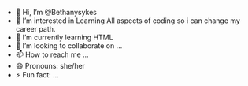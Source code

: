 - 👋 Hi, I’m @Bethanysykes
- 👀 I’m interested in Learning All aspects of coding so i can change my career path.
- 🌱 I’m currently learning HTML
- 💞️ I’m looking to collaborate on ...
- 📫 How to reach me ...
- 😄 Pronouns: she/her
- ⚡ Fun fact: ...

<!---
Bethanysykes/Bethanysykes is a ✨ special ✨ repository because its `README.md` (this file) appears on your GitHub profile.
You can click the Preview link to take a look at your changes.
--->
